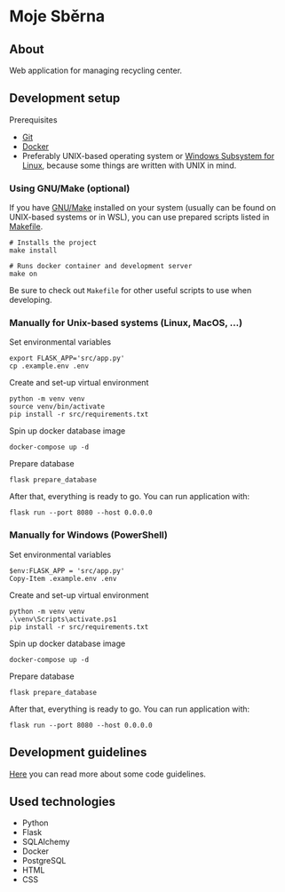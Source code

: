 # Moje Sběrna

## About

Web application for managing recycling center.

## Development setup

Prerequisites

- [Git](https://git-scm.com/downloads)
- [Docker](https://docs.docker.com/get-docker/)
- Preferably UNIX-based operating system
  or [Windows Subsystem for Linux](https://learn.microsoft.com/en-us/windows/wsl/install), because some things
  are written with UNIX in mind.

### Using GNU/Make (optional)

If you have [GNU/Make](https://www.gnu.org/software/make/#download) installed on your system (usually can be found on
UNIX-based systems or in WSL), you can use prepared scripts listed in [Makefile](Makefile).

```shell
# Installs the project
make install 

# Runs docker container and development server
make on
```

Be sure to check out `Makefile` for other useful scripts to use when developing.

### Manually for Unix-based systems (Linux, MacOS, ...)

Set environmental variables

```shell
export FLASK_APP='src/app.py'
cp .example.env .env
```

Create and set-up virtual environment

```shell
python -m venv venv
source venv/bin/activate
pip install -r src/requirements.txt
```

Spin up docker database image

```shell
docker-compose up -d
```

Prepare database

```shell
flask prepare_database
```

After that, everything is ready to go. You can run application with:

```shell
flask run --port 8080 --host 0.0.0.0
```

### Manually for Windows (PowerShell)

Set environmental variables

```
$env:FLASK_APP = 'src/app.py'
Copy-Item .example.env .env
```

Create and set-up virtual environment

```
python -m venv venv
.\venv\Scripts\activate.ps1
pip install -r src/requirements.txt
```

Spin up docker database image

```
docker-compose up -d
```

Prepare database

```
flask prepare_database
```

After that, everything is ready to go. You can run application with:

```
flask run --port 8080 --host 0.0.0.0
```

## Development guidelines

[Here](docs/CONTRIBUTING.md) you can read more about some code guidelines.

## Used technologies

- Python
- Flask
- SQLAlchemy
- Docker
- PostgreSQL
- HTML
- CSS
